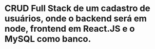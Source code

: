 # CRUD Full Stack de um cadastro de usuários, onde o backend será em node, frontend em React.JS e o MySQL como banco.
